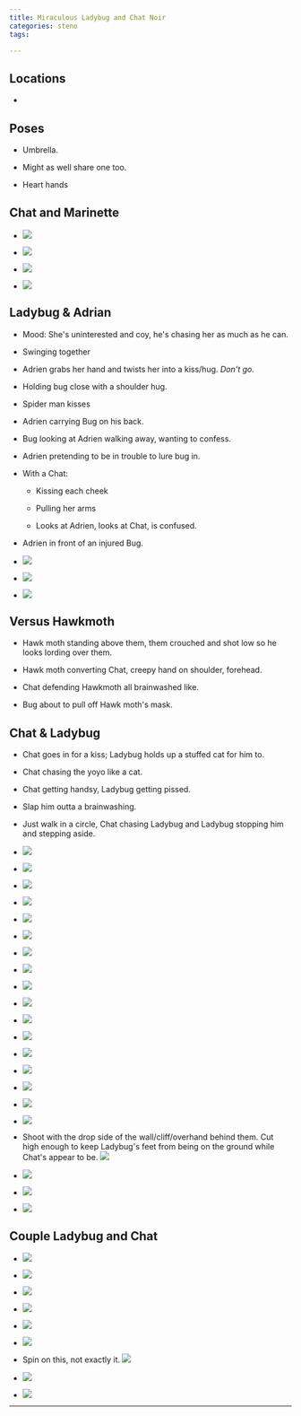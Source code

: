 ```yaml
---
title: Miraculous Ladybug and Chat Noir
categories: steno
tags: 

---
```




## Locations

- 

## Poses

* Umbrella.

* Might as well share one too. 


* Heart hands

## Chat and Marinette

* ![](https://i.imgur.com/t3miHig.png)

* ![](https://i.imgur.com/IsKKt9W.png)

* ![](https://i.imgur.com/SPvhnMu.png)

* ![](https://i.imgur.com/HOQsrfC.png)

## Ladybug & Adrian

* Mood: She's uninterested and coy, he's chasing her as much as he can.

* Swinging together 

* Adrien grabs her hand and twists her into a kiss/hug. *Don't go.*

* Holding bug close with a shoulder hug. 

* Spider man kisses

* Adrien carrying Bug on his back.

* Bug looking at Adrien walking away, wanting to confess.

* Adrien pretending to be in trouble to lure bug in.

- With a Chat:

    * Kissing each cheek
    
    * Pulling her arms
    
    * Looks at Adrien, looks at Chat, is confused.
    
* Adrien in front of an injured Bug.

* ![](https://i.imgur.com/Ygu78sg.png)

* ![](https://i.imgur.com/yJU4zso.png)

* ![](https://i.imgur.com/uITHu2H.jpg)

## Versus Hawkmoth

* Hawk moth standing above them, them crouched and shot low so he looks lording over them.

* Hawk moth converting Chat, creepy hand on shoulder, forehead.

* Chat defending Hawkmoth all brainwashed like.

* Bug about to pull off Hawk moth's mask. 

## Chat & Ladybug

* Chat goes in for a kiss; Ladybug holds up a stuffed cat for him to. 

* Chat chasing the yoyo like a cat. 

* Chat getting handsy, Ladybug getting pissed.

* Slap him outta a brainwashing. 

* Just walk in a circle, Chat chasing Ladybug and Ladybug stopping him and stepping aside. 

* ![](https://i.imgur.com/RQQxbqc.png)

* ![](https://i.imgur.com/X8YAQhW.jpg)

* ![](https://i.imgur.com/QGmwqJI.png)

* ![](https://i.imgur.com/seozkaM.png)

* ![](https://i.imgur.com/xlJEGPz.png)

* ![](https://i.imgur.com/Wewmww5.png)

* ![](https://imgur.com/twtDCNx.jpg)

* ![](https://i.imgur.com/OH44VFg.png)

* ![](https://i.imgur.com/dCsFTtB.png)

* ![](https://i.imgur.com/g7ecn58.png)

* ![](https://i.imgur.com/YTZkjYU.jpg)

* ![](https://i.imgur.com/FuT1WcC.png)

* ![](https://i.imgur.com/9RWx29q.png)

* ![](https://i.imgur.com/6Y9cSGa.jpg)

* ![](https://i.imgur.com/ynLjxRu.jpg)

* ![](https://i.imgur.com/ygYpptj.png)

* ![](https://i.imgur.com/xXHFhaM.png)

* Shoot with the drop side of the wall/cliff/overhand behind them. Cut high enough to keep Ladybug's feet from being on the ground while Chat's appear to be. ![](https://i.imgur.com/8MMKg1f.png)

* ![](https://i.imgur.com/fOOP7VP.png)

* ![](https://i.imgur.com/Hw83xKY.png)

* ![](https://i.imgur.com/qrS4oh7.png)

## Couple Ladybug and Chat

* ![](https://i.imgur.com/6UjuTDv.jpg)

* ![](https://i.imgur.com/Gg1HJ4d.png)

* ![](https://i.imgur.com/t5eOCNi.png)

* ![](https://i.imgur.com/GD2vNa3.jpg)

* ![](https://i.imgur.com/DikRj92.jpg)

* ![](https://i.imgur.com/FsRAle5.png)

* Spin on this, not exactly it. ![](https://i.imgur.com/IOUhw8s.png)

* ![](https://i.imgur.com/6p0uWUP.png)

* ![](https://i.imgur.com/btdaz01.png)

---